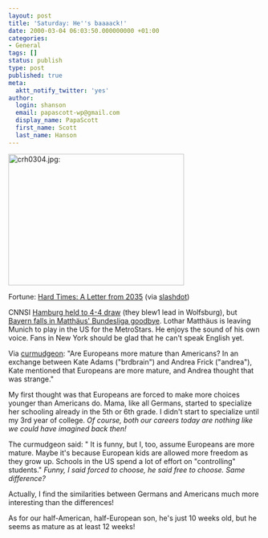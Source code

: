 ```yaml
---
layout: post
title: 'Saturday: He''s baaaack!'
date: 2000-03-04 06:03:50.000000000 +01:00
categories:
- General
tags: []
status: publish
type: post
published: true
meta:
  aktt_notify_twitter: 'yes'
author:
  login: shanson
  email: papascott-wp@gmail.com
  display_name: PapaScott
  first_name: Scott
  last_name: Hanson
---
```

<p><img src="https://www.papascott.de/wordpress/wp-content/uploads/2000/03/20000304010.jpg" height="262" width="350" border="0" alt="crh0304.jpg: " /></p>
<p>Fortune: <a href="http://www.fortune.com/fortune/2000/03/06/ste.html">Hard Times: A Letter from 2035</a> (via <a href="http://slashdot.org">slashdot</a>)</p>
<p>CNNSI <a href="http://cnnsi.com/soccer/world/news/2000/03/03/german_roundup_ap/">Hamburg held to 4-4 draw</a> (they blew1 lead in Wolfsburg), but <a href="http://cnnsi.com/soccer/world/news/2000/03/04/german_roundup/">Bayern falls in Matthäus' Bundesliga goodbye</a>. Lothar Matthäus is leaving Munich to play in the US for the MetroStars. He enjoys the sound of his own voice. Fans in New York should be glad that he can't speak English yet.</p>
<p>Via <a href="http://cuwu.editthispage.com/">curmudgeon</a>:  "Are Europeans more mature than Americans? In an exchange between Kate Adams ("brdbrain") and Andrea Frick ("andrea"), Kate mentioned that Europeans are more mature, and Andrea thought that was strange."</p>
<p>My first thought was that Europeans are forced to make more choices younger than Americans do. Mama, like all Germans, started to specialize her schooling already in the 5th or 6th grade. I didn't start to specialize until my 3rd year of college. <i>Of course, both our careers today are nothing like we could have imagined back then!</i></p>
<p>The curmudgeon said: " It is funny, but I, too, assume Europeans are more mature. Maybe it's because European kids are allowed more freedom as they grow up. Schools in the US spend a lot of effort on "controlling" students." <i>Funny, I said forced to choose, he said free to choose. Same difference?</i> </p>
<p>Actually, I find the similarities between Germans and Americans much more interesting than the differences!</p>
<p>As for our half-American, half-European son, he's just 10 weeks old, but he seems as mature as at least 12 weeks!</p>
